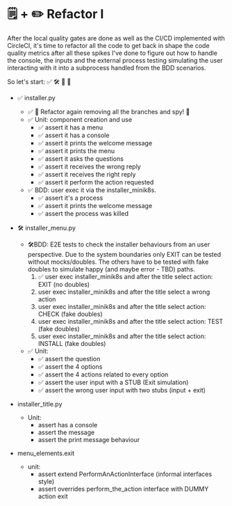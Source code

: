 # 🗒️ + ✏️ Refactor I
After the local quality gates are done as well as the CI/CD implemented with CircleCI, it's time to refactor all the code to get back in shape the code quality metrics after all these spikes I've done to figure out how to handle the console, the inputs and the external process testing simulating the user interacting with it into a subprocess handled from the BDD scenarios.

So let's start:  ✅ 🛠️ 🚧 🚨

 - ✅ installer.py
    - ✅ 🚨 Refactor again removing all the branches and spy! 🚨
    - ✅ Unit: component creation and use
        - ✅ assert it has a menu
        - ✅ assert it has a console
        - ✅ assert it prints the welcome message
        - ✅ assert it prints the menu
        - ✅ assert it asks the questions
        - ✅ assert it receives the wrong reply
        - ✅ assert it receives the right reply
        - ✅ assert it perform the action requested
    - ✅️ BDD: user exec it via the installer_minik8s.
        - ✅ assert it's a process
        - ✅ assert it prints the welcome message
        - ✅ assert the process was killed
        
- 🛠 installer_menu.py
    - 🛠BDD: E2E tests to check the installer behaviours from an user perspective. Due to the
      system boundaries only EXIT can be tested without mocks/doubles. The others have to be
      tested with fake doubles to simulate happy (and maybe error - TBD) paths. 
        1. ✅ user exec installer_minik8s and after the title select action: EXIT (no doubles)
        1. user exec installer_minik8s and after the title select a wrong action
        1. user exec installer_minik8s and after the title select action: CHECK (fake doubles)
        1. user exec installer_minik8s and after the title select action: TEST (fake doubles)
        1. user exec installer_minik8s and after the title select action: INSTALL (fake doubles)
    - ✅ Unit:
        - ✅ assert the question
        - ✅ assert the 4 options
        - ✅ assert the 4 actions related to every option
        - ✅ assert the user input with a STUB (Exit simulation)
        - ✅ assert the wrong user input with two stubs (input + exit)

- installer_title.py
    - Unit:
        - assert has a console
        - assert the message
        - assert the print message behaviour
        
- menu_elements.exit
    - unit:
        - assert extend PerformAnActionInterface (informal interfaces style)
        - assert overrides perform_the_action interface with DUMMY action exit